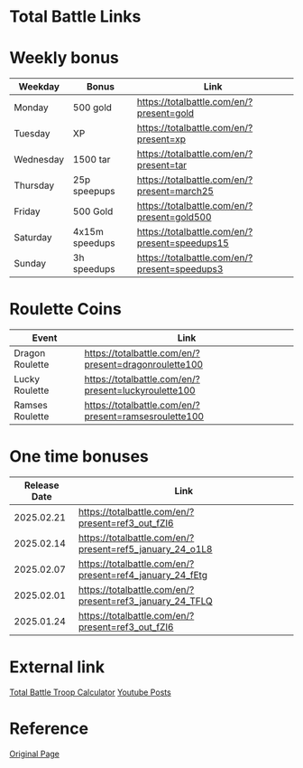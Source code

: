 # Total Battle Links


# Weekly bonus

| Weekday   | Bonus          | Link                                      |
|-----------|----------------|-------------------------------------------|
| Monday    | 500 gold       | https://totalbattle.com/en/?present=gold |
| Tuesday   | XP             | https://totalbattle.com/en/?present=xp   |
| Wednesday | 1500 tar       | https://totalbattle.com/en/?present=tar   |
| Thursday  | 25p speepups   | https://totalbattle.com/en/?present=march25   |
| Friday    | 500 Gold       | https://totalbattle.com/en/?present=gold500   |
| Saturday  | 4x15m speedups | https://totalbattle.com/en/?present=speedups15   |
| Sunday    | 3h speedups    | https://totalbattle.com/en/?present=speedups3   |

# Roulette Coins 

| Event      | Link                                                |
|------------|-----------------------------------------------------|
| Dragon Roulette | https://totalbattle.com/en/?present=dragonroulette100 |
| Lucky Roulette | https://totalbattle.com/en/?present=luckyroulette100 |
| Ramses Roulette | https://totalbattle.com/en/?present=ramsesroulette100 |

# One time bonuses

| Release Date | Link                                                     |
|--------------|----------------------------------------------------------|
| 2025.02.21   | https://totalbattle.com/en/?present=ref3_out_fZI6        |
| 2025.02.14   | https://totalbattle.com/en/?present=ref5_january_24_o1L8 |
| 2025.02.07   | https://totalbattle.com/en/?present=ref4_january_24_fEtg |
| 2025.02.01   | https://totalbattle.com/en/?present=ref3_january_24_TFLQ |
| 2025.01.24   | https://totalbattle.com/en/?present=ref3_out_fZI6        |

# External link
[Total Battle Troop Calculator](https://apps.tbfba.wiki)
[Youtube Posts](https://www.youtube.com/@TotalBattleTacticalStrategy/community)

# Reference
[Original Page](https://tbgift.pages.dev)


